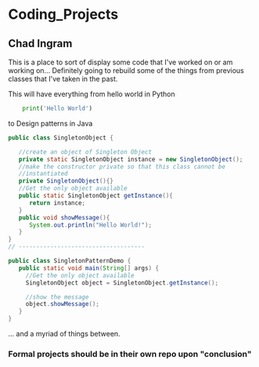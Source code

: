 # Coding_Projects
## Chad Ingram 

This is a place to sort of display some code that I've worked on or am working on... 
Definitely going to rebuild some of the things from previous classes that I've taken in the past. 

This will have everything from hello world in Python
``` python
    print('Hello World') 
```

to Design patterns in Java

``` Java
public class SingletonObject {

   //create an object of Singleton Object
   private static SingletonObject instance = new SingletonObject();
   //make the constructor private so that this class cannot be
   //instantiated
   private SingletonObject(){}
   //Get the only object available
   public static SingletonObject getInstance(){
      return instance;
   }
   public void showMessage(){
      System.out.println("Hello World!");
   }
}
// ------------------------------------

public class SingletonPatternDemo {
   public static void main(String[] args) {
     //Get the only object available
     SingletonObject object = SingletonObject.getInstance();

     //show the message
     object.showMessage();
   }
}

```

... and a myriad of things between.


### Formal projects should be in their own repo upon "conclusion"

